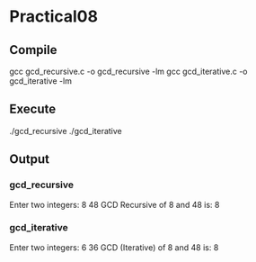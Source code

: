# Practical08

## Compile
gcc gcd_recursive.c -o gcd_recursive -lm
gcc gcd_iterative.c -o gcd_iterative -lm

## Execute
./gcd_recursive
./gcd_iterative

## Output

### gcd_recursive
Enter two integers: 8 48
GCD Recursive of 8 and 48 is: 8

### gcd_iterative
Enter two integers: 6 36
GCD (Iterative) of 8 and 48 is: 8